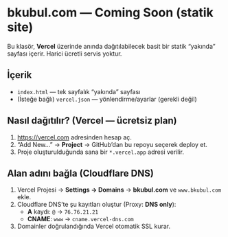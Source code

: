 # bkubul.com — Coming Soon (statik site)

Bu klasör, **Vercel** üzerinde anında dağıtılabilecek basit bir statik “yakında” sayfası içerir. Harici ücretli servis yoktur.

## İçerik
- `index.html` — tek sayfalık “yakında” sayfası
- (İsteğe bağlı) `vercel.json` — yönlendirme/ayarlar (gerekli değil)

## Nasıl dağıtılır? (Vercel — ücretsiz plan)
1. https://vercel.com adresinden hesap aç.
2. “Add New…” → **Project** → GitHub’dan bu repoyu seçerek deploy et.
3. Proje oluşturulduğunda sana bir `*.vercel.app` adresi verilir.

## Alan adını bağla (Cloudflare DNS)
1. Vercel Projesi → **Settings → Domains** → **bkubul.com** ve `www.bkubul.com` ekle.
2. Cloudflare DNS’te şu kayıtları oluştur (Proxy: **DNS only**):
   - **A** kaydı: `@` → `76.76.21.21`
   - **CNAME**: `www` → `cname.vercel-dns.com`
3. Domainler doğrulandığında Vercel otomatik SSL kurar.
